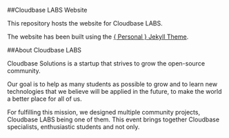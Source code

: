##Cloudbase LABS Website

This repository hosts the website for Cloudbase LABS.

The website has been built using the [{ Personal } Jekyll Theme](https://github.com/PanosSakkos/personal-jekyll-theme).

##About Cloudbase LABS

Cloudbase Solutions is a startup that strives to grow the open-source community.

Our goal is to help as many students as possible to grow and to learn new technologies that we believe will be applied in the future, to make the world a better place for all of us.

For fulfilling this mission, we designed multiple community projects, Cloudbase LABS being one of them. This event brings together Cloudbase specialists, enthusiastic students and not only.
